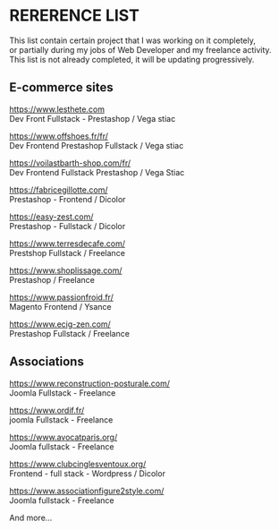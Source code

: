 
# RERERENCE LIST 


This list contain certain project that I was working on it completely,<br>
or partially during my jobs of Web Developer and my freelance activity.<br>
This list is not already completed, it will be updating progressively.



## E-commerce sites

https://www.lesthete.com <br>
Dev Front Fullstack - Prestashop / Vega stiac 

https://www.offshoes.fr/fr/ <br>
Dev Frontend Prestashop Fullstack / Vega stiac 

https://voilastbarth-shop.com/fr/ <br>
Dev Frontend Fullstack Prestashop / Vega Stiac

https://fabricegillotte.com/ <br>
Prestashop - Frontend / Dicolor

https://easy-zest.com/ <br>
Prestashop - Fullstack / Dicolor

https://www.terresdecafe.com/<br>
Prestshop Fullstack  / Freelance 

https://www.shoplissage.com/<br>
Prestashop / Freelance

https://www.passionfroid.fr/ <br>
Magento  Frontend / Ysance

https://www.ecig-zen.com/<br>
Prestashop Fullstack /  Freelance


## Associations 

https://www.reconstruction-posturale.com/ <br>
Joomla Fullstack - Freelance

https://www.ordif.fr/ <br>
joomla Fullstack - Freelance

https://www.avocatparis.org/ <br>
Joomla fullstack - Freelance

https://www.clubcinglesventoux.org/ <br>
Frontend - full stack - Wordpress / Dicolor 

https://www.associationfigure2style.com/ <br>
Joomla fullstack - Freelance



And more...

